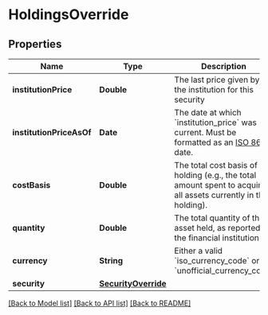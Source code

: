 # HoldingsOverride

## Properties
Name | Type | Description | Notes
------------ | ------------- | ------------- | -------------
**institutionPrice** | **Double** | The last price given by the institution for this security | 
**institutionPriceAsOf** | **Date** | The date at which &#x60;institution_price&#x60; was current. Must be formatted as an [ISO 8601](https://wikipedia.org/wiki/ISO_8601) date. | [optional] 
**costBasis** | **Double** | The total cost basis of the holding (e.g., the total amount spent to acquire all assets currently in the holding). | [optional] 
**quantity** | **Double** | The total quantity of the asset held, as reported by the financial institution. | 
**currency** | **String** | Either a valid &#x60;iso_currency_code&#x60; or &#x60;unofficial_currency_code&#x60; | 
**security** | [**SecurityOverride**](SecurityOverride.md) |  | 

[[Back to Model list]](../README.md#documentation-for-models) [[Back to API list]](../README.md#documentation-for-api-endpoints) [[Back to README]](../README.md)


